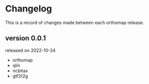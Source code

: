 # Changelog

This is a record of changes made between each orthomap release.

## version 0.0.1

released on 2022-10-24

- orthomap
- qlin
- ncbitax
- gtf2t2g